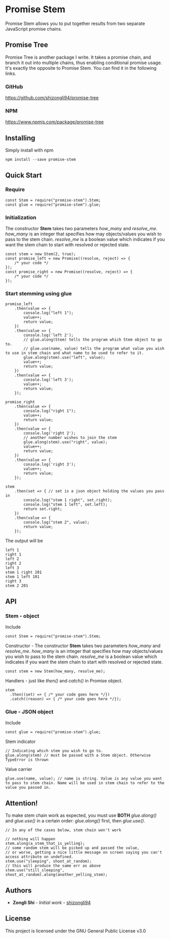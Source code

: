 # Promise Stem

Promise Stem allows you to put together results from two separate JavaScript promise chains.

## Promise Tree

Promise Tree is another package I write. It takes a promise chain, and branch it out into multiple chains, thus enabling conditional promise usage. It's exactly the opposite to Promise Stem. You can find it in the following links.

### GitHub
https://github.com/shizongli94/promise-tree
### NPM
https://www.npmjs.com/package/promise-tree
###

## Installing

Simply install with npm

```
npm install --save promise-stem
```

## Quick Start
### Require
```
const Stem = require("promise-stem").Stem;
const glue = require("promise-stem").glue;
```
### Initialization
The constructor **Stem** takes two parameters *how_many* and *resolve_me*. *how_many* is an integer that specifies how may objects/values you wish to pass to the stem chain.
*resolve_me* is a boolean value which indicates if you want the stem chain to start with resolved or rejected state.
```
const stem = new Stem(2, true); 
const promise_left = new Promise((resolve, reject) => {
    /* your code */
});
const promise_right = new Promise((resolve, reject) => {
    /* your code */
});
```
### Start stemming using **glue**
```
promise_left
    .then(value => {
        console.log("left 1");
        value++;
        return value;
    })
    .then(value => {
        console.log('left 2');
        // glue.along(Stem) tells the program which Stem object to go to.
        // glue.use(name, value) tells the program what value you wish to use in stem chain and what name to be used to refer to it.
        glue.along(stem).use("left", value); 
        value++;
        return value;
    })
    .then(value => {
        console.log('left 3');
        value++;
        return value;
    });

promise_right
    .then(value => {
        console.log("right 1");
        value++;
        return value;
    })
    .then(value => {
        console.log('right 2');
        // another number wishes to join the stem
        glue.along(stem).use("right", value);
        value++;
        return value;
    })
    .then(value => {
        console.log('right 3');
        value++;
        return value;
    });

stem
    .then(set => { // set is a json object holding the values you pass in
        console.log("stem 1 right", set.right);
        console.log("stem 1 left", set.left);
        return set.right;
    })
    .then(value => {
        console.log("stem 2", value);
        return value;
    });
```
The output will be
```
left 1
right 1
left 2
right 2
left 3
stem 1 right 201
stem 1 left 101
right 3
stem 2 201

```
## API
### Stem - object
Include
```
const Stem = require("promise-stem").Stem;
```
Constructor - The constructor **Stem** takes two parameters *how_many* and *resolve_me*. *how_many* is an integer that specifies how may objects/values you wish to pass to the stem chain.
              *resolve_me* is a boolean value which indicates if you want the stem chain to start with resolved or rejected state.
```
const stem = new Stem(how_many, resolve_me);
```
Handlers - just like *then()* and *catch()* in Promise object.
```
stem
  .then((set) => { /* your code goes here */})
  .catch((reason) => { /* your code goes here */});
```
### Glue - JSON object
Include
```
const glue = require("promise-stem").glue;
```
Stem indicator
```
// Indicating which stem you wish to go to.
glue.along(stem) // must be passed with a Stem object. Otherwise TypeError is thrown
```
Value carrier 
```
glue.use(name, value); // name is string. Value is any value you want to pass to stem chain. Name will be used in stem chain to refer to the value you passed in.

```

## Attention!
To make stem chain work as expected, you must use **BOTH** *glue.along()* and *glue.use()* in a certain order: *glue.along()* first, then *glue.use()*. 
```
// In any of the cases below, stem chain won't work

// nothing will happen
stem.along(a_stem_that_is_yelling); 
// some random stem will be picked up and passed the value, 
// or worse, getting a nice little message on screen saying you can't access attribute on undefined.
stem.use("sleeping", shoot_at_random); 
// this will produce the same err as above
stem.use("still_sleeping", shoot_at_random).along(another_yelling_stem);
```
## Authors

* **Zongli Shi** - *Initial work* - [shizongli94](https://github.com/shizongli94)

## License

This project is licensed under the GNU General Public License v3.0
